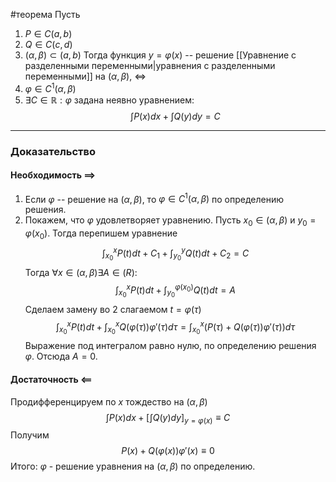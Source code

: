 #теорема 
Пусть 
1. $P\in C(a,b)$
2. $Q\in C(c,d)$ 
3. $(\alpha,\beta)\subset (a,b)$
Тогда функция $y = \varphi(x)$ -- решение [[Уравнение с разделенными переменными|уравнения с разделенными переменными]] на $(\alpha, \beta)$, $\iff$ 
1. $\varphi\in C^1(\alpha, \beta)$
2. $\exists C\in \mathbb{R}: \varphi$ задана неявно уравнением:
$$\int P(x)dx + \int Q(y)dy = C$$
---
### Доказательство 
#### Необходимость $\implies$
1. Если $\varphi$ -- решение на $(\alpha,\beta)$, то $\varphi\in C^1(\alpha,\beta)$ по определению решения. 
2. Покажем, что $\varphi$ удовлетворяет уравнению. Пусть $x_0\in(\alpha,\beta)$ и $y_0=\varphi(x_0)$. Тогда перепишем уравнение 
   $$\int_{x_0}^xP(t)dt + C_1 + \int_{y_0}^yQ(t)dt + C_2 = C$$
   Тогда $\forall x\in(\alpha,\beta)\exists A\in\mathbb(R):$
   $$\int_{x_0}^xP(t)dt + \int_{y_0}^{\varphi(x_0)}Q(t)dt = A$$
   Сделаем замену во 2 слагаемом $t=\varphi(\tau)$
   $$ \int_{x_0}^xP(t)dt + \int_{x_0}^xQ(\varphi(\tau))\varphi'(\tau)d\tau = \int_{x_0}^x(P(\tau)+Q(\varphi(\tau))\varphi'(\tau))d\tau$$
   Выражение под интегралом равно нулю, по определению решения $\varphi$. Отсюда $A = 0$.
#### Достаточность $\impliedby$
Продифференцируем по $x$ тождество на $(\alpha,\beta)$ 
$$\int P(x)dx + \left[\int Q(y)dy \right]_{y=\varphi(x)}\equiv C$$
Получим
$$P(x) +Q(\varphi(x))\varphi'(x)\equiv0$$
Итого: $\varphi$ - решение уравнения на $(\alpha,\beta)$ по определению.